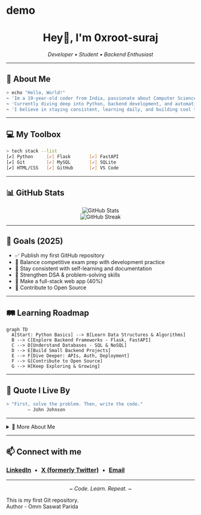 # demo
<!--
  Hi there! Thanks for visiting my profile.
  Minimalist • Professional • Dark Aesthetic
-->

<h1 align="center">Hey👋, I'm 0xroot-suraj</h1>
<p align="center">
  <em>Developer • Student • Backend Enthusiast</em>
</p>

---

## 🧠 About Me

```bash
> echo "Hello, World!"
~ 'Im a 19-year-old coder from India, passionate about Computer Science.'
~ 'Currently diving deep into Python, backend development, and automation.'
~ 'I believe in staying consistent, learning daily, and building cool things.'
```

---

## 💻 My Toolbox

```bash
> tech stack --list
[✔] Python     [✔] Flask       [✔] FastAPI
[✔] Git        [✔] MySQL       [✔] SQLite
[✔] HTML/CSS   [✔] GitHub      [✔] VS Code
```

---

## 📊 GitHub Stats

<p align="center">
  <img src="https://github-readme-stats.vercel.app/api?username=0xroot-suraj&show_icons=true&theme=tokyonight&hide_title=true" alt="GitHub Stats" />
  <br/>
  <img src="https://github-readme-streak-stats.herokuapp.com/?user=0xroot-suraj&theme=tokyonight" alt="GitHub Streak" />
</p>

---

## 🧭 Goals (2025)

- ✅ Publish my first GitHub repository
- 🎯 Balance competitive exam prep with development practice
- 🧠 Stay consistent with self-learning and documentation
- 📖 Strengthen DSA & problem-solving skills
- 🚧 Make a full-stack web app (40%)
- 🚀 Contribute to Open Source

---

## 🛤️ Learning Roadmap

```mermaid
graph TD
  A[Start: Python Basics] --> B[Learn Data Structures & Algorithms]
  B --> C[Explore Backend Frameworks - Flask, FastAPI]
  C --> D[Understand Databases - SQL & NoSQL]
  D --> E[Build Small Backend Projects]
  E --> F[Dive Deeper: APIs, Auth, Deployment]
  F --> G[Contribute to Open Source]
  G --> H[Keep Exploring & Growing]
```
---

## 🔖 Quote I Live By

```bash
> "First, solve the problem. Then, write the code."
        – John Johnson
```

---

<details>
  <summary>📂 More About Me</summary>

- 🧠 Aspiring Computer Science student  
- 🐍 Obsessed with Python and backend logic  
- 🖤 Loves minimalism, aesthetics, and well-documented code  
- 🧩 Enjoys building side projects and automating things  
- ✉️ Always curious, always learning  
</details>

---

<h2>📫 Connect with me</h2>

<p style="font-size: 16px;">
  <a href="https://www.linkedin.com/in/shakti-suraj/" target="_blank"><strong>LinkedIn</strong></a>
  &nbsp;•&nbsp;
  <a href="https://x.com/0xroot_suraj" target="_blank"><strong>X (formerly Twitter)</strong></a>
  &nbsp;•&nbsp;
  <a href="mailto:your.shaktisuraj35@gmail.com"><strong>Email</strong></a>
</p>

---

<p align="center">
  <i>~ Code. Learn. Repeat. ~</i>
</p>This is my first Git repository. 
<br>
Author - Omm Saswat Parida

